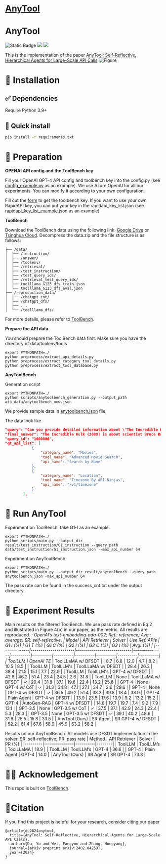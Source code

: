 # [AnyTool](https://github.com/dyabel/AnyTool)

# AnyTool
![Static Badge](https://img.shields.io/badge/anytool-blue)
<a href='https://arxiv.org/abs/2402.04253'><img src='https://img.shields.io/badge/arXiv-2402.04253-b31b1b.svg'></a>  <a href='https://github.com/dyabel/AnyTool/blob/public/LICENSE'><img src='https://img.shields.io/badge/License-Apache-blue'></a>

This is the implementation of the paper [AnyTool: Self-Reflective, Hierarchical Agents for Large-Scale API Calls](https://arxiv.org/abs/2402.04253)
![Figure](./assets/anytool.png)

# 🔧 Installation
## ✅ Dependencies
Require Python 3.9+

## 🚀 Quick install 
```bash
pip install -r requirements.txt
```

# 🔆 Preparation

**OPENAI API config and the ToolBench key**

Fill your OpenAI GPT-4 API config and toolbench key into the config.py (see [config_example.py](./config_example.py) as an example). We use Azure OpenAI for all our experiments. You can modify it according to your own configuration. 

Fill out the [form](https://docs.google.com/forms/d/e/1FAIpQLSdqHypmYanWU8ZhuUcrEuM5eFB03WqaqYJzvKUxUe1HzUBB3A/viewform?usp=send_form) to get the toolbench key. If you want to use your own RapidAPI key, you can put your key in the rapidapi_key_list.json (see [rapidapi_key_list_example.json](./rapidapi_key_list_example.json) as an example)

**ToolBench**

Download the ToolBench data using the following link: [Google Drive](https://drive.google.com/drive/folders/1yBUQ732mPu-KclJnuQELEhtKakdXFc3J) or [Tsinghua Cloud](https://cloud.tsinghua.edu.cn/f/c9e50625743b40bfbe10/).
Decompress the data.zip and the file structure is as follows:
```
├── /data/
│  ├── /instruction/
│  ├── /answer/
│  ├── /toolenv/
│  ├── /retrieval/
│  ├── /test_instruction/
│  ├── /test_query_ids/
│  ├── /retrieval_test_query_ids/
│  ├── toolllama_G123_dfs_train.json
│  └── toolllama_G123_dfs_eval.json
├── /reproduction_data/
│  ├── /chatgpt_cot/
│  ├── /chatgpt_dfs/
│  ├── ...
│  └── /toolllama_dfs/
```

For more details, please refer to [ToolBench](https://github.com/OpenBMB/ToolBench).

**Prepare the API data**

You should prepare the ToolBench data first. Make sure you have the directory of data/toolenv/tools
```
export PYTHONPATH=./
python preprocess/extract_api_details.py
python preprocess/extract_category_tool_details.py
python preprocess/extract_tool_database.py
```

**AnyToolBench**

Generation script
```
export PYTHONPATH=./
python scripts/anytoolbench_generation.py --output_path atb_data/anytoolbench_new.json
```

We provide sample data in [anytoolbench.json](./atb_data/anytoolbench.json) file.

The data look like
```json
"query": "Can you provide detailed information about \"The Incredible Hulk\" movie that was released in 2008, including its plot, genres, and how it's evaluated by audiences, and also tell me the current timezone for Los Angeles, USA?",
"final_answer": "The Incredible Hulk (2008) is about scientist Bruce Banner who searches for an antidote to his unbridled rage, the Hulk, but faces new foes when forced back to civilization. GENRES: Sci-Fi, Action, Adventure. AUDIENCE SCORE: 6.2/10. The current timezone for Los Angeles, USA, is America/Los_Angeles.",
"query_id": "1000006",
"gt_api_list": [
            {
                "category_name": "Movies",
                "tool_name": "Advanced Movie Search",
                "api_name": "Search by Name"
            },
            {
                "category_name": "Location",
                "tool_name": "Timezone By API-Ninjas",
                "api_name": "/v1/timezone"
            }
        ],

```


# 🚗 Run AnyTool

Experiment on ToolBench, take G1-I as an example.
```
export PYTHONPATH=./
python scripts/main.py --output_dir result/test_instruction/G1_instruction --query_path data/test_instruction/G1_instruction.json --max_api_number 64
```
Experiment on AnyToolBench
```
export PYTHONPATH=./
python scripts/main.py --output_dir result/anytoolbench --query_path anytoolbench.json -max_api_number 64
```

The pass rate can be found in the success_cnt.txt under the output directory.
# 📏 Experiment Results
Main results on the filtered ToolBench. We use pass rate defined in Eq 2 and illustrated in Figure 4(b) in our paper, as the metric. All results are reproduced. *: OpenAI’s text-embedding-ada-002; Ref.: reference; Avg.: average; SR: self-reflective.
| Model        | API Retriever        | Solver                     | Use Ref. APIs | G1 I (%) | G1 T (%) | G1 C (%) | G2 I (%) | G2 C (%) | G3 I (%) | Avg. (%) |
|--------------|----------------------|----------------------------|---------------|----------|----------|----------|----------|----------|----------|----------|
| ToolLLM      | OpenAI TE*           | ToolLLaMA w/ DFSDT         |               | 8.7      | 6.8      | 12.0     | 4.7      | 8.2      | 10.5     | 8.5      |
| ToolLLM      | ToolLLM's            | ToolLLaMA w/ DFSDT         |               | 28.4     | 26.3     | 38.4     | 21.5     | 15.1     | 7.7      | 22.9     |
| ToolLLM      | ToolLLM's            | GPT-4 w/ DFSDT             |               | 42.6     | 46.2     | 51.4     | 23.4     | 24.5     | 2.6      | 31.8     |
| ToolLLM      | None                 | ToolLLaMA w/ DFSDT         | ✓             | 29.4     | 31.8     | 37.1     | 19.6     | 22.4     | 13.2     | 25.6     |
| GPT-4        | None                 | GPT-4 w/ CoT               | ✓             | 31.3     | 34.8     | 47.1     | 27.1     | 34.7     | 2.6      | 29.6     |
| GPT-4        | None                 | GPT-4 w/ DFSDT             | ✓             | 36.5     | 49.2     | 51.4     | 38.3     | 39.8     | 18.4     | 38.9     |
| GPT-4        | Plain Agent          | GPT-4 w/ DFSDT             |               | 13.9     | 23.5     | 17.6     | 13.9     | 9.2      | 13.2     | 15.2     |
| GPT-4        | AutoGen-RAG          | GPT-4 w/ DFSDT             |               | 14.8     | 19.7     | 19.7     | 7.4      | 9.2      | 7.9      | 13.1     |
| GPT-3.5      | None                 | GPT-3.5 w/ CoT             | ✓             | 37.5     | 37.1     | 42.9     | 24.3     | 22.4     | 5.3      | 28.3     |
| GPT-3.5      | None                 | GPT-3.5 w/ DFSDT           | ✓             | 39.1     | 40.2     | 48.6     | 31.8     | 25.5     | 15.8     | 33.5     |
| AnyTool (Ours) | SR Agent           | SR GPT-4 w/ DFSDT          |               | 52.2     | 61.4     | 67.6     | 58.9     | 45.9     | 63.2     | 58.2     |

Results on our AnyToolBench. All models use
DFSDT implementation in the solver. SR: self-reflective;
PR: pass rate
| Method  | API Retriever | Solver   | PR (%) |
|---------|---------------|----------|--------|
| ToolLLM | ToolLLM’s     | ToolLLaMA | 18.9   |
| ToolLLM | ToolLLM’s     | GPT-4    | 36.6   |
| GPT-4   | Plain Agent   | GPT-4    | 14.0   |
| AnyTool (Ours) | SR Agent | SR GPT-4 | 73.8   |


# 👨‍🏫 Acknowledgement
This repo is built on [ToolBench](https://github.com/OpenBMB/ToolBench).

# 📑Citation
If you find this project is helpful for your research, consider citing our paper
```
@article{du2024anytool,
  title={AnyTool: Self-Reflective, Hierarchical Agents for Large-Scale API Calls},
  author={Du, Yu and Wei, Fangyun and Zhang, Hongyang},
  journal={arXiv preprint arXiv:2402.04253},
  year={2024}
}
```
